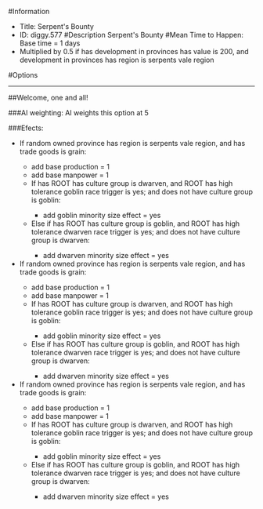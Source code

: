 #Information
 - Title: Serpent's Bounty
 - ID: diggy.577
#Description
Serpent's Bounty
#Mean Time to Happen:
Base time = 1 days
 - Multiplied by 0.5 if has development in provinces has value is 200, and development in provinces has region is serpents vale region

#Options

___
##Welcome, one and all!

###AI weighting:
AI weights this option at 5


###Efects:<ul><li>If random owned province has region is serpents vale region, and  has trade goods is grain:</li><ul><li>add base production = 1</li><li>add base manpower = 1</li><li>If has ROOT has culture group is dwarven, and ROOT has high tolerance goblin race trigger is yes; and does not have culture group is goblin:</li><ul><li>add goblin minority size effect = yes</li></ul><li>Else if has ROOT has culture group is goblin, and ROOT has high tolerance dwarven race trigger is yes; and does not have culture group is dwarven:</li><ul><li>add dwarven minority size effect = yes</li></ul></ul><li>If random owned province has region is serpents vale region, and  has trade goods is grain:</li><ul><li>add base production = 1</li><li>add base manpower = 1</li><li>If has ROOT has culture group is dwarven, and ROOT has high tolerance goblin race trigger is yes; and does not have culture group is goblin:</li><ul><li>add goblin minority size effect = yes</li></ul><li>Else if has ROOT has culture group is goblin, and ROOT has high tolerance dwarven race trigger is yes; and does not have culture group is dwarven:</li><ul><li>add dwarven minority size effect = yes</li></ul></ul><li>If random owned province has region is serpents vale region, and  has trade goods is grain:</li><ul><li>add base production = 1</li><li>add base manpower = 1</li><li>If has ROOT has culture group is dwarven, and ROOT has high tolerance goblin race trigger is yes; and does not have culture group is goblin:</li><ul><li>add goblin minority size effect = yes</li></ul><li>Else if has ROOT has culture group is goblin, and ROOT has high tolerance dwarven race trigger is yes; and does not have culture group is dwarven:</li><ul><li>add dwarven minority size effect = yes</li></ul></ul></ul>
